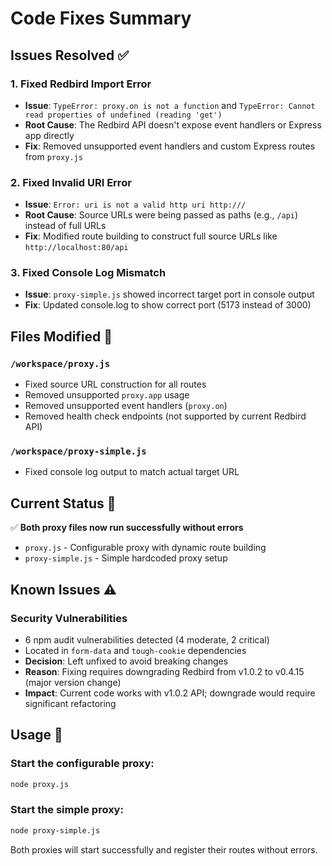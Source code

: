 # Code Fixes Summary

## Issues Resolved ✅

### 1. **Fixed Redbird Import Error**
- **Issue**: `TypeError: proxy.on is not a function` and `TypeError: Cannot read properties of undefined (reading 'get')`
- **Root Cause**: The Redbird API doesn't expose event handlers or Express app directly
- **Fix**: Removed unsupported event handlers and custom Express routes from `proxy.js`

### 2. **Fixed Invalid URI Error**
- **Issue**: `Error: uri is not a valid http uri http:///`
- **Root Cause**: Source URLs were being passed as paths (e.g., `/api`) instead of full URLs
- **Fix**: Modified route building to construct full source URLs like `http://localhost:80/api`

### 3. **Fixed Console Log Mismatch**
- **Issue**: `proxy-simple.js` showed incorrect target port in console output
- **Fix**: Updated console.log to show correct port (5173 instead of 3000)

## Files Modified 📝

### `/workspace/proxy.js`
- Fixed source URL construction for all routes
- Removed unsupported `proxy.app` usage
- Removed unsupported event handlers (`proxy.on`)
- Removed health check endpoints (not supported by current Redbird API)

### `/workspace/proxy-simple.js`
- Fixed console log output to match actual target URL

## Current Status 🎯

✅ **Both proxy files now run successfully without errors**
- `proxy.js` - Configurable proxy with dynamic route building
- `proxy-simple.js` - Simple hardcoded proxy setup

## Known Issues ⚠️

### Security Vulnerabilities
- 6 npm audit vulnerabilities detected (4 moderate, 2 critical)
- Located in `form-data` and `tough-cookie` dependencies
- **Decision**: Left unfixed to avoid breaking changes
- **Reason**: Fixing requires downgrading Redbird from v1.0.2 to v0.4.15 (major version change)
- **Impact**: Current code works with v1.0.2 API; downgrade would require significant refactoring

## Usage 🚀

### Start the configurable proxy:
```bash
node proxy.js
```

### Start the simple proxy:
```bash
node proxy-simple.js
```

Both proxies will start successfully and register their routes without errors.